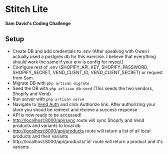 # Stitch Lite
#### Sam David's Coding Challenge

## Setup
* Create DB and add credentials to .env (After speaking with Owen I actually used a postgres db for this exercise. I believe that everything should work the same if your env is config for mysql.)
* Configure rest of .env (SHOPIFY_API_KEY, SHOPIFY_PASSWORD, SHOPIFY_SECRET, VEND_CLIENT_ID, VEND_CLIENT_SECRET) or request from Sam.
* Migrate DB with `php artisan migrate`
* Seed the DB with `php artisan db:seed` (This seeds the two vendors, Shopify and Vend)
* Run server with `php artisan serve`
* Navigate to [Vend Auth](http://localhost:8000/vend) and click Authorize link. After authorizing your store you shoud be redirect and recieve a success response
* API is now ready to be accessed!
* [http://localhost:8000/api/sync](http://localhost:8000/api/sync) route will sync Shopify and Vend products and variants to local db
* [http://localhost:8000/api/products](http://localhost:8000/api/products) route will return a list of all local products and their variants
* http://localhost:8000/api/products/'id' route will return a product and it's variants


